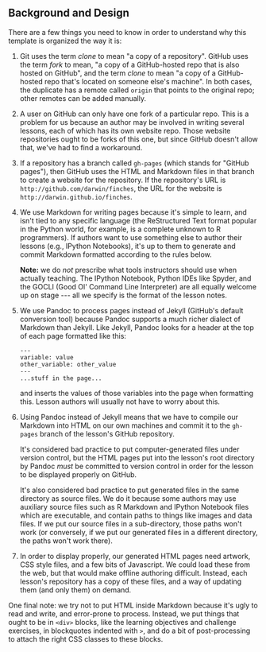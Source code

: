 ## Background and Design

There are a few things you need to know in order to understand why
this template is organized the way it is:

1.  Git uses the term *clone* to mean "a copy of a repository".
    GitHub uses the term *fork* to mean, "a copy of a GitHub-hosted
    repo that is also hosted on GitHub", and the term *clone* to mean
    "a copy of a GitHub-hosted repo that's located on someone else's
    machine".  In both cases, the duplicate has a remote called
    `origin` that points to the original repo; other remotes can be
    added manually.

2.  A user on GitHub can only have one fork of a particular repo.
    This is a problem for us because an author may be involved in
    writing several lessons, each of which has its own website repo.
    Those website repositories ought to be forks of this one, but
    since GitHub doesn't allow that, we've had to find a workaround.

3.  If a repository has a branch called `gh-pages` (which stands for
    "GitHub pages"), then GitHub uses the HTML and Markdown files in
    that branch to create a website for the repository.  If the
    repository's URL is `http://github.com/darwin/finches`, the URL
    for the website is `http://darwin.github.io/finches`.

4.  We use Markdown for writing pages because it's simple to learn,
    and isn't tied to any specific language (the ReStructured Text
    format popular in the Python world, for example, is a complete
    unknown to R programmers).  If authors want to use something else
    to author their lessons (e.g., IPython Notebooks), it's up to them
    to generate and commit Markdown formatted according to the rules
    below.

    **Note:** we do *not* prescribe what tools instructors should use
    when actually teaching.  The IPython Notebook, Python IDEs like
    Spyder, and the GOCLI (Good Ol' Command Line Interpreter) are all
    equally welcome up on stage --- all we specify is the format of
    the lesson notes.

5.  We use Pandoc to process pages instead of Jekyll (GitHub's default
    conversion tool) because Pandoc supports a much richer dialect of
    Markdown than Jekyll.  Like Jekyll, Pandoc looks for a header at
    the top of each page formatted like this:

    ~~~
    ---
    variable: value
    other_variable: other_value
    ---
    ...stuff in the page...
    ~~~

    and inserts the values of those variables into the page when
    formatting this.  Lesson authors will usually not have to worry
    about this.

6.  Using Pandoc instead of Jekyll means that we have to compile our
    Markdown into HTML on our own machines and commit it to the
    `gh-pages` branch of the lesson's GitHub repository.

    It's considered bad practice to put computer-generated files under
    version control, but the HTML pages put into the lesson's root
    directory by Pandoc *must* be committed to version control in
    order for the lesson to be displayed properly on GitHub.

    It's also considered bad practice to put generated files in the
    same directory as source files.  We do it because some authors may
    use auxiliary source files such as R Markdown and IPython Notebook
    files which are executable, and contain paths to things like
    images and data files.  If we put our source files in a
    sub-directory, those paths won't work (or conversely, if we put
    our generated files in a different directory, the paths won't work
    there).

7.  In order to display properly, our generated HTML pages need
    artwork, CSS style files, and a few bits of Javascript.  We could
    load these from the web, but that would make offline authoring
    difficult.  Instead, each lesson's repository has a copy of these
    files, and a way of updating them (and only them) on demand.

One final note: we try not to put HTML inside Markdown because it's
ugly to read and write, and error-prone to process. Instead, we put
things that ought to be in `<div>` blocks, like the learning
objectives and challenge exercises, in blockquotes indented with `>`,
and do a bit of post-processing to attach the right CSS classes to
these blocks.
